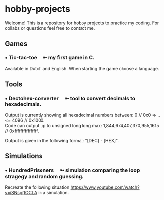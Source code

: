 # hobby-projects

Welcome! This is a repository for hobby projects to practice my coding. For collabs or questions feel free to contact me.

## Games

### • Tic-tac-toe &nbsp; &nbsp; ➼ my first game in C.

Available in Dutch and English. When starting the game choose a language.

## Tools

### • Dectohex-converter &nbsp; &nbsp; ➼ tool to convert decimals to hexadecimals.

Output is currently showing all hexadecimal numbers between: 0 // 0x0 => .. <= 4096 // 0x1000.  
Code can output up to unsigned long long max: 1,844,674,407,370,955,1615 // 0xffffffffffffffff.

Output is given in the following format: "[DEC] - [HEX]".

## Simulations

### • HundredPrisoners &nbsp; &nbsp; ➼ simulation comparing the loop stragegy and random guessing.

Recreate the following situation https://www.youtube.com/watch?v=iSNsgj1OCLA in a simulation.
